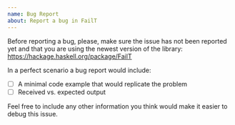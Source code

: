 ```yaml
---
name: Bug Report
about: Report a bug in FailT
---
```


Before reporting a bug, please, make sure the issue has not been reported yet and that you are using the newest version of the library: https://hackage.haskell.org/package/FailT

In a perfect scenario a bug report would include:

* [ ] A minimal code example that would replicate the problem
* [ ] Received vs. expected output

Feel free to include any other information you think would make it easier to debug this issue.
